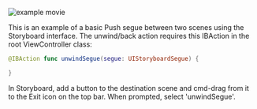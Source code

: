 ![example movie](http://cl.ly/image/0D3A1S2j3Q43/pushsegueexample.gif)

This is an example of a basic Push segue between two scenes using the Storyboard interface. The unwind/back action requires this IBAction in the root ViewController class:

```swift
@IBAction func unwindSegue(segue: UIStoryboardSegue) {

}
```
In Storyboard, add a button to the destination scene and cmd-drag from it to the Exit icon on the top bar. When prompted, select 'unwindSegue'.
